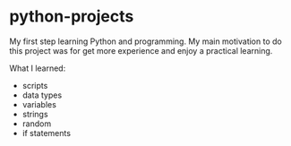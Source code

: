 # python-projects
My first step learning Python and programming.
My main motivation to do this project was for get more experience and enjoy a practical learning.

What I learned:
<ul>
  <li>scripts</li>
  <li>data types</li>
  <li>variables</li>
  <li>strings</li>
  <li>random</li>
  <li>if statements</li>
</ul>
